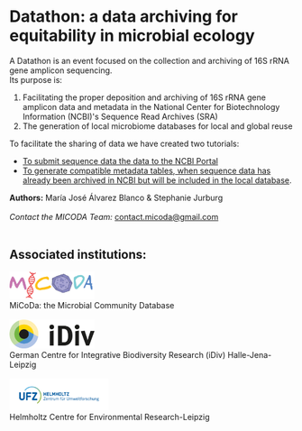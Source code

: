 # Datathon: a data archiving for equitability in microbial ecology #

A Datathon is an event focused on the collection and archiving of 16S rRNA gene amplicon sequencing. 
<br />
Its purpose is: 
1. Facilitating the proper deposition and archiving of 16S rRNA gene amplicon data and metadata in the National Center for Biotechnology Information (NCBI)'s Sequence Read Archives (SRA)
2. The generation of local microbiome databases for local and global reuse 

To facilitate the sharing of data we have created two tutorials: 
* [To submit sequence data the data to the NCBI Portal](https://github.com/MariaAlvBla/NCBI-Tutorial/blob/main/Submitting%20data%20to%20NCBI.md)
* [To generate compatible metadata tables, when sequence data has already been archived in NCBI but will be included in the local database](https://github.com/MariaAlvBla/NCBI-Tutorial/blob/main/Sharing%20already%20uploaded%20data). 

**Authors:** María José Álvarez Blanco & Stephanie Jurburg
<br />
<br />
*Contact the MICODA Team:* <contact.micoda@gmail.com>
<br />
<br />

## Associated institutions: ##
[<img src=".\First time upload images\logo MiCoDa empty.png" width=30% height=30%/>](https://micoda.idiv.de/)<br/>
MiCoDa: the Microbial Community Database
<br /><br/>
[<img src=".\First time upload images\iDivLogo-short.png" width=30% height=30%/>](https://idiv.de/en)<br/>
German Centre for Integrative Biodiversity Research (iDiv) Halle-Jena-Leipzig
<br /><br/>
[<img src=".\First time upload images\ufz_logo.png" width=35% height=35%/>](https://www.ufz.de/)<br/>
Helmholtz Centre for Environmental Research-Leipzig

